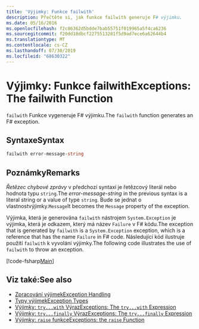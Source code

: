 ```yaml
---
title: 'Výjimky: Funkce failwith'
description: Přečtěte si, jak funkce failwith generuje F# výjimku.
ms.date: 05/16/2016
ms.openlocfilehash: f2c86362d5bdde7bab55751f019965a5f4ca6236
ms.sourcegitcommit: f20dd18dbcf2275513281f5d9ad7ece6a62644b4
ms.translationtype: MT
ms.contentlocale: cs-CZ
ms.lasthandoff: 07/30/2019
ms.locfileid: "68630322"
---
```

# <a name="exceptions-the-failwith-function"></a><span data-ttu-id="15605-103">Výjimky: Funkce failwith</span><span class="sxs-lookup"><span data-stu-id="15605-103">Exceptions: The failwith Function</span></span>

<span data-ttu-id="15605-104">`failwith` Funkce vygeneruje F# výjimku.</span><span class="sxs-lookup"><span data-stu-id="15605-104">The `failwith` function generates an F# exception.</span></span>

## <a name="syntax"></a><span data-ttu-id="15605-105">Syntaxe</span><span class="sxs-lookup"><span data-stu-id="15605-105">Syntax</span></span>

```fsharp
failwith error-message-string
```

## <a name="remarks"></a><span data-ttu-id="15605-106">Poznámky</span><span class="sxs-lookup"><span data-stu-id="15605-106">Remarks</span></span>

<span data-ttu-id="15605-107">*Řetězec chybové zprávy* v předchozí syntaxi je řetězcový literál nebo hodnota typu `string`.</span><span class="sxs-lookup"><span data-stu-id="15605-107">The *error-message-string* in the previous syntax is a literal string or a value of type `string`.</span></span> <span data-ttu-id="15605-108">Bude se jednat o vlastnostvýjimky.`Message`</span><span class="sxs-lookup"><span data-stu-id="15605-108">It becomes the `Message` property of the exception.</span></span>

<span data-ttu-id="15605-109">Výjimka, která je generována `failwith` nástrojem `System.Exception` je výjimka, která je odkazem, který má název `Failure` v F# kódu.</span><span class="sxs-lookup"><span data-stu-id="15605-109">The exception that is generated by `failwith` is a `System.Exception` exception, which is a reference that has the name `Failure` in F# code.</span></span> <span data-ttu-id="15605-110">Následující kód ilustruje použití `failwith` k vyvolání výjimky.</span><span class="sxs-lookup"><span data-stu-id="15605-110">The following code illustrates the use of `failwith` to throw an exception.</span></span>

[!code-fsharp[Main](~/samples/snippets/fsharp/lang-ref-2/snippet6001.fs)]

## <a name="see-also"></a><span data-ttu-id="15605-111">Viz také:</span><span class="sxs-lookup"><span data-stu-id="15605-111">See also</span></span>

- [<span data-ttu-id="15605-112">Zpracování výjimek</span><span class="sxs-lookup"><span data-stu-id="15605-112">Exception Handling</span></span>](index.md)
- [<span data-ttu-id="15605-113">Typy výjimek</span><span class="sxs-lookup"><span data-stu-id="15605-113">Exception Types</span></span>](exception-types.md)
- [<span data-ttu-id="15605-114">Výjimky: `try...with` Výraz</span><span class="sxs-lookup"><span data-stu-id="15605-114">Exceptions: The `try...with` Expression</span></span>](the-try-with-expression.md)
- [<span data-ttu-id="15605-115">Výjimky: `try...finally` Výraz</span><span class="sxs-lookup"><span data-stu-id="15605-115">Exceptions: The `try...finally` Expression</span></span>](the-try-finally-expression.md)
- [<span data-ttu-id="15605-116">Výjimky: `raise` funkce</span><span class="sxs-lookup"><span data-stu-id="15605-116">Exceptions: the `raise` Function</span></span>](the-raise-function.md)
